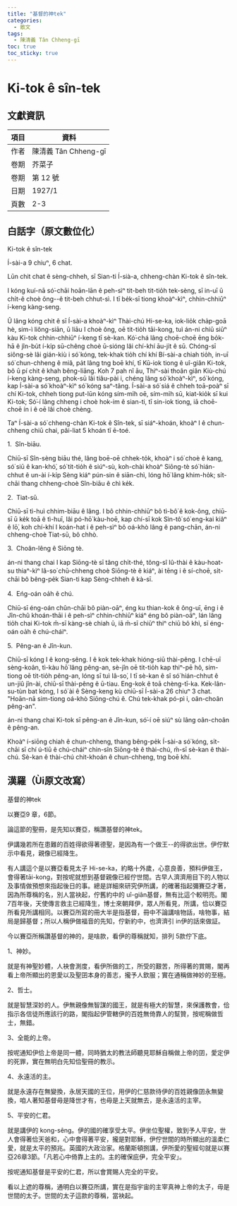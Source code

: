 ```yaml
---
title: "基督的神tek"
categories:
  - 散文
tags:
  - 陳清義 Tân Chheng-gī
toc: true
toc_sticky: true
---
```


# Ki-tok ê sîn-tek

## 文獻資訊

| 項目 | 資料 |
|---|---|
| 作者 | 陳清義 Tân Chheng-gī |
| 卷期 | 芥菜子 |
| 卷期 | 第 12 號 |
| 日期 | 1927/1 |
| 頁數 | 2-3 |

## 白話字（原文數位化）

Ki-tok ê sîn-tek

Í-sài-a 9 chiuⁿ, 6 chat.

Lūn chit chat ê sèng-chheh, sī Sian-ti Í-sià-a, chheng-chàn Ki-tok ê sîn-tek.

I kóng kuí-nā só͘-chāi hoān-lān ê peh-sìⁿ tit-beh tit-tio̍h tek-sèng, sī in-uī ū chi̍t-ê choè ông--ê tit-beh chhut-sì. I tī be̍k-sī tiong khoàⁿ-kìⁿ, chhin-chhiūⁿ í-keng kàng-seng.

Û lâng kóng chit ê sī Í-sài-a khoàⁿ-kìⁿ Thài-chú Hi-se-ka, iok-lio̍k cha̍p-goā hè, sim-ì liông-siān, ū liāu I choè ông, oē tit-tio̍h tāi-kong, tuì án-ni chiū siūⁿ kàu Ki-tok chhin-chhiūⁿ í-keng tī sè-kan. Kó͘-chá lâng choē-choē ēng bo̍k-hā ê jîn-bu̍t í-ki̍p sū-chêng choè ū-sióng lâi chí-khí āu-ji̍t ê sū. Chóng-sī siông-sè lâi gián-kiù i só͘ kóng, tek-khak tio̍h chí khí Bí-sài-a chiah tio̍h, in-uī só͘ chun-chheng ê miâ, pa̍t lâng tng boē khí, tī Kū-iok tiong ê uî-giân Ki-tok, bô ū pí chit ê khah bêng-liāng. Koh 7 pah nî āu, Thiⁿ-sài thoân giân Kiù-chú í-keng kàng-seng, phok-sū lâi tiâu-pài i, chéng lâng só͘ khoàⁿ-kìⁿ, só͘ kóng, kap Í-sài-a só͘ khoàⁿ-kìⁿ só͘ kóng saⁿ-tâng. Í-sài-a só͘ siá ê chheh toā-poàⁿ sī chí Ki-tok, chheh tiong put-lūn kóng sím-mi̍h oē, sím-mi̍h sū, kiat-kio̍k sī kui Ki-tok; Só͘-í lâng chheng i choè hok-im ê sian-ti, tī sin-iok tiong, iā choē-choē ín i ê oē lâi choè chèng.

Taⁿ Í-sài-a só͘ chheng-chàn Ki-tok ê Sîn-tek, sī siáⁿ-khoán, khoàⁿ I ê chun-chheng chiū chai, pâi-liat 5 khoán tī ē-toé.

1.  Sîn-biāu.

Chiū-sī Sîn-sèng biāu thé, lâng boē-oē chhek-to̍k, khoàⁿ i só͘ choè ê kang, só͘ siū ê kan-khó͘, só͘ tit-tio̍h ê siúⁿ-sù, koh-chài khoàⁿ Siōng-tè só͘ hián-chhut ê un-ài í-ki̍p Sèng kiáⁿ pún-sin ê siān-chì, lóng hō͘ lâng khim-ho̍k; si̍t-chāi thang chheng-choè Sîn-biāu ê chì ke̍k.

2.  Tiat-sū.

Chiū-sī tì-huì chhim-biāu ê lâng. I bô chhin-chhiūⁿ bô tì-bô͘ ê kok-ông, chiū-sī ū ke̍k toā ê tì-huī, lâi pó-hō͘ kàu-hoē, kap chí-sī kok Sìn-tô͘ só͘ eng-kai kiâⁿ ê lō͘, koh chí-khí I koán-hat i ê peh-sìⁿ bô oá-khò lâng ê pang-chān, án-ni chheng-choè Tiat-sū, bô chhò.

3.  Choân-lêng ê Siōng tè.

án-ni thang chai I kap Siōng-tè sī tâng chi̍t-thé, tông-sî Iû-thài ê kàu-hoat-su thiaⁿ-kìⁿ Iâ-so͘ chū-chheng choè Siōng-tè ê kiáⁿ, ài tēng i ê sí-choē, si̍t-chāi bô bêng-pe̍k Sian-ti kap Sèng-chheh ê kà-sī.

4.  Eńg-oán oa̍h ê chú.

Chiū-sī éng-oán chûn-chāi bô piàn-oāⁿ, éng ku thian-kok ê ông-uī, ēng i ê Jîn-chû khoán-thāi i ê peh-sìⁿ chhin-chhiūⁿ kiáⁿ éng bô piàn-oāⁿ, lán lâng tio̍h chai Ki-tok m̄-sī kàng-sè chiah ū, iā m̄-sī chiūⁿ thiⁿ chiū bô khì, sī éng-oán oa̍h ê chú-cháiⁿ.

5.  Pêng-an ê Jîn-kun.

Chiū-sī kóng I ê kong-sêng. I ê kok tek-khak hióng-siū thài-pêng. I chē-uī sèng-koân, tì-kàu hō͘ lâng pêng-an, sè-jîn oē tit-tio̍h kap thiⁿ-pē hô, sim-tiong oē tit-tio̍h pêng-an, lóng sī tuì Iâ-so͘, I tī sè-kan ê sî só͘ hián-chhut ê un-jiû jîn-ài, chiū-sī thài-pêng ê ū-tiau. Eng-kok ê toā chèng-tī-ka. Kek-lân-su-tùn bat kóng, I só͘ ài ê Sèng-keng kù chiū-sī Í-sài-a 26 chiuⁿ 3 chat. "Hoān-nā sim-tiong oá-khò Siōng-chú ê. Chú tek-khak pó-pì i, oân-choân pêng-an".

án-ni thang chai Ki-tok sī pêng-an ê Jîn-kun, só͘-í oē siúⁿ sù lâng oân-choân ê pêng-an.

Khoàⁿ í-siōng chiah ê chun-chheng, thang bêng-pe̍k Í-sài-a só͘ kóng, si̍t-chāi sī chí ú-tiū ê chú-cháiⁿ chin-sîn Siōng-tè ê thài-chú, m̄-sī sè-kan ê thài-chú. Sè-kan ê thài-chú chit-khoán ê chun-chheng, tng boē khí.

## 漢羅（Ùi原文改寫）

基督的神tek

以賽亞9 章，6節。

論這節的聖冊，是先知以賽亞，稱讚基督的神tek。

伊講幾若所在患難的百姓得欲得著德聖，是因為有一个做王--的得欲出世。伊佇默示中看見，親像已經降生。

有人講這个是以賽亞看見太子 Hi-se-ka，約略十外歲，心意良善，預料伊做王，會得著tāi-kong，對按呢就想到基督親像已經佇世間。古早人濟濟用目下的人物以及事情做預想來指起後日的事。總是詳細來研究伊所講，的確著指起彌賽亞才著，因為所尊稱的名，別人當袂起，佇舊約中的 uî-giân基督，無有比這个較明亮。閣7百年後，天使傳言救主已經降生，博士來朝拜伊，眾人所看見，所講，佮以賽亞所看見所講相同。以賽亞所寫的冊大半是指基督，冊中不論講啥物話，啥物事，結局是歸基督；所以人稱伊做福音的先知，佇新約中，也濟濟引 in伊的話來做証。

今以賽亞所稱讚基督的神的，是啥款，看伊的尊稱就知，排列 5款佇下底。

1、神妙。

就是有神聖妙體，人袂會測度，看伊所做的工，所受的艱苦，所得著的賞賜，閣再看上帝所顯出的恩愛以及聖囝本身的善志，攏予人欽服；實在通稱做神妙的至極。

2、哲士。

就是智慧深妙的人。伊無親像無智謀的國王，就是有極大的智慧，來保護教會，佮指示各信徒所應該行的路，閣指起伊管轄伊的百姓無倚靠人的幫贊，按呢稱做哲士，無錯。

3、全能的上帝。

按呢通知伊佮上帝是同一體，同時猶太的教法師聽見耶穌自稱做上帝的囝，愛定伊的死罪，實在無明白先知佮聖冊的教示。

4、永遠活的主。

就是永遠存在無變換，永居天國的王位，用伊的仁慈款待伊的百姓親像囝永無變換，咱人著知基督毋是降世才有，也毋是上天就無去，是永遠活的主宰。

5、平安的仁君。

就是講伊的 kong-sêng。伊的國的確享受太平。伊坐位聖權，致到予人平安，世人會得著佮天爸和，心中會得著平安，攏是對耶穌，伊佇世間的時所顯出的溫柔仁愛，就是太平的預兆。英國的大政治家。格蘭斯頓捌講，伊所愛的聖經句就是以賽亞26章3節。「凡若心中倚靠上主的。主的確保庇伊，完全平安」。

按呢通知基督是平安的仁君，所以會賞賜人完全的平安。

看以上遮的尊稱，通明白以賽亞所講，實在是指宇宙的主宰真神上帝的太子，毋是世間的太子。世間的太子這款的尊稱，當袂起。
